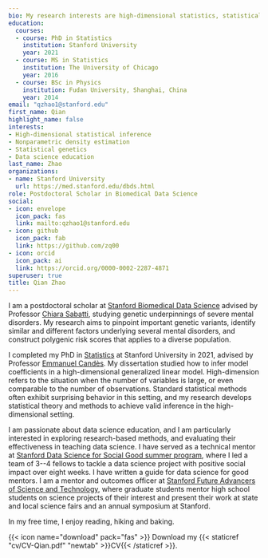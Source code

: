 ```yaml
---
bio: My research interests are high-dimensional statistics, statistical genetics, and data science education.
education:
  courses:
  - course: PhD in Statistics
    institution: Stanford University
    year: 2021
  - course: MS in Statistics
    institution: The University of Chicago
    year: 2016
  - course: BSc in Physics
    institution: Fudan University, Shanghai, China
    year: 2014
email: "qzhao1@stanford.edu"
first_name: Qian
highlight_name: false
interests:
- High-dimensional statistical inference
- Nonparametric density estimation
- Statistical genetics 
- Data science education
last_name: Zhao
organizations:
- name: Stanford University
  url: https://med.stanford.edu/dbds.html 
role: Postdoctoral Scholar in Biomedical Data Science 
social:
- icon: envelope
  icon_pack: fas
  link: mailto:qzhao1@stanford.edu
- icon: github
  icon_pack: fab
  link: https://github.com/zq00
- icon: orcid
  icon_pack: ai
  link: https://orcid.org/0000-0002-2287-4871 
superuser: true
title: Qian Zhao 
---
```


I am a postdoctoral scholar at [Stanford Biomedical Data Science](https://med.stanford.edu/dbds.html) advised by Professor [Chiara Sabatti](https://chiarasabatti.su.domains/), studying genetic underpinnings of severe mental disorders. My research aims to pinpoint important genetic variants, identify similar and different factors underlying several mental disorders, and construct polygenic risk scores that applies to a diverse population.  

I completed my PhD in [Statistics](https://statistics.stanford.edu/) at Stanford University in 2021, advised by Professor [Emmanuel Candès](https://candes.su.domains/). My dissertation studied how to infer model coefficients in a high-dimensional generalized linear model. High-dimension refers to the situation when the number of variables is large, or even comparable to the number of observations. Standard statistical methods often exhibit surprising behavior in this setting, and my research develops statistical theory and methods to achieve valid inference in the high-dimensional setting. 

I am passionate about data science education, and I am particularly interested in exploring research-based methods, and evaluating their effectiveness in teaching data science. I have served as a technical mentor at [Stanford Data Science for Social Good summer program](https://datascience.stanford.edu/programs/data-science-social-good-summer-program), where I led a team of 3--4 fellows to tackle a data science project with positive social impact over eight weeks. I have written a guide for data science for good mentors. I am a mentor and outcomes officer at [Stanford Future Advancers of Science and Technology](https://fast.stanford.edu/), where graduate students mentor high school students on science projects of their interest and present their work at state and local science fairs and an annual symposium at Stanford. 

In my free time, I enjoy reading, hiking and baking. 

{{< icon name="download" pack="fas" >}} Download my {{< staticref "cv/CV-Qian.pdf" "newtab" >}}CV{{< /staticref >}}.
